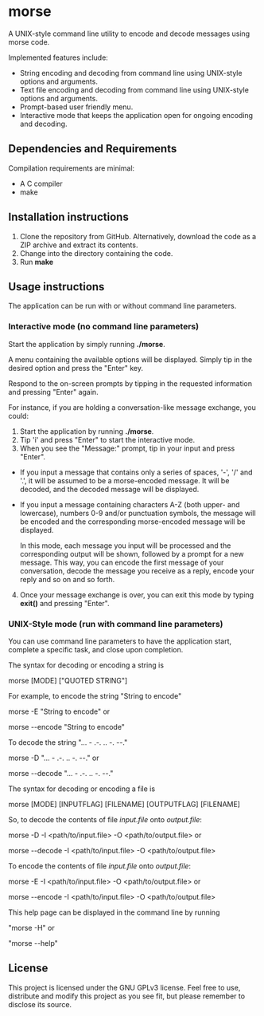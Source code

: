 # morse
A UNIX-style command line utility to encode and decode messages using morse code.

Implemented features include:
- String encoding and decoding from command line using UNIX-style options and arguments.
- Text file encoding and decoding from command line using UNIX-style options and arguments.
- Prompt-based user friendly menu.
- Interactive mode that keeps the application open for ongoing encoding and decoding.

## Dependencies and Requirements
Compilation requirements are minimal:
- A C compiler
- make 

## Installation instructions
1. Clone the repository from GitHub. Alternatively, download the code as a ZIP archive and extract its contents.
2. Change into the directory containing the code.
3. Run **make**

## Usage instructions
The application can be run with or without command line parameters.

### Interactive mode (no command line parameters)
Start the application by simply running **./morse**.

A menu containing the available options will be displayed. Simply tip in the desired option and press the "Enter" key.

Respond to the on-screen prompts by tipping in the requested information and pressing "Enter" again.

For instance, if you are holding a conversation-like message exchange, you could:
1. Start the application by running **./morse**.
2. Tip 'i' and press "Enter" to start the interactive mode.
3. When you see the "Message:" prompt, tip in your input and press "Enter".
* If you input a message that contains only a series of spaces, '-', '/' and '.',  it will be assumed to be a morse-encoded message. It will be decoded, and the decoded message will be displayed.
* If you input a message containing characters A-Z (both upper- and lowercase), numbers 0-9 and/or punctuation symbols, the message will be encoded and the corresponding morse-encoded message will be displayed.

   In this mode, each message you input will be processed and the corresponding output will be shown, followed by a prompt for a new message. This way, you can encode the first message of your conversation, decode the message you receive as a reply, encode your reply and so on and so forth.

4. Once your message exchange is over, you can exit this mode by typing **exit()** and pressing "Enter".

### UNIX-Style mode (run with command line parameters)
You can use command line parameters to have the application start, complete a specific task, and close upon completion.

The syntax for decoding or encoding a string is

   morse [MODE] [\"QUOTED STRING\"]

For example, to encode the string "String to encode"

   morse -E "String to encode"
or

   morse --encode "String to encode"

To decode the string "... - .-. .. -. --."

   morse -D "... - .-. .. -. --."
or

   morse --decode "... - .-. .. -. --."

The syntax for decoding or encoding a file is

   morse [MODE] [INPUTFLAG] [FILENAME] [OUTPUTFLAG] [FILENAME]

So, to decode the contents of file *input.file* onto *output.file*:

   morse -D -I <path/to/input.file> -O <path/to/output.file>
or

   morse --decode -I <path/to/input.file> -O <path/to/output.file>

To encode the contents of file *input.file* onto *output.file*:

   morse -E -I <path/to/input.file> -O <path/to/output.file>
or

   morse --encode -I <path/to/input.file> -O <path/to/output.file>

This help page can be displayed in the command line by running 

   "morse -H" 
or 

   "morse --help"


## License
This project is licensed under the GNU GPLv3 license. Feel free to use, distribute and modify this project as you see fit, but please remember to disclose its source.